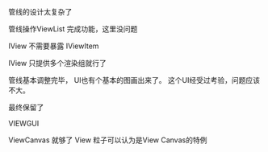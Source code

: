 管线的设计太复杂了

管线操作ViewList 完成功能，这里没问题

IView 不需要暴露 IViewItem

IView 只提供多个渲染组就行了


管线基本调整完毕，
UI也有个基本的图画出来了。
这个UI经受过考验，问题应该不大。

最终保留了

VIEWGUI

ViewCanvas 就够了
View 粒子可以认为是View Canvas的特例